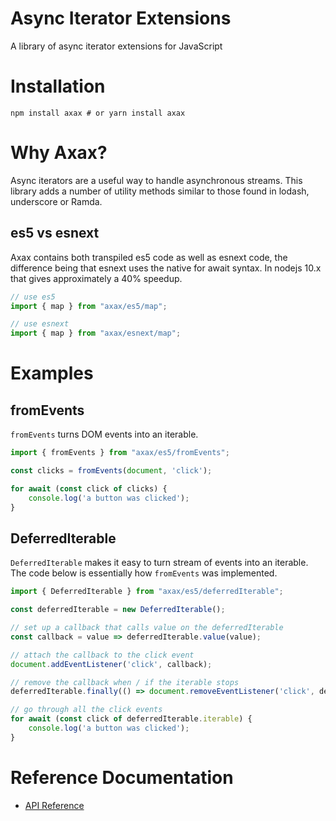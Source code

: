 # Async Iterator Extensions

A library of async iterator extensions for JavaScript

# Installation

    npm install axax # or yarn install axax

# Why Axax?

Async iterators are a useful way to handle asynchronous streams. This library adds a number
of utility methods similar to those found in lodash, underscore or Ramda.

## es5 vs esnext

Axax contains both transpiled es5 code as well as esnext code, the difference being that
esnext uses the native for await syntax. In nodejs 10.x that gives approximately a 40% speedup.

```javascript
// use es5
import { map } from "axax/es5/map"; 

// use esnext
import { map } from "axax/esnext/map"; 
```

# Examples

## fromEvents

```fromEvents``` turns DOM events into an iterable.

```javascript
import { fromEvents } from "axax/es5/fromEvents";

const clicks = fromEvents(document, 'click');

for await (const click of clicks) {
    console.log('a button was clicked');
}
```

## DeferredIterable

```DeferredIterable``` makes it easy to turn stream of events into an iterable. The code below
is essentially how ```fromEvents``` was implemented.

```javascript
import { DeferredIterable } from "axax/es5/deferredIterable";

const deferredIterable = new DeferredIterable();

// set up a callback that calls value on the deferredIterable
const callback = value => deferredIterable.value(value);

// attach the callback to the click event
document.addEventListener('click', callback);

// remove the callback when / if the iterable stops
deferredIterable.finally(() => document.removeEventListener('click', deferredIterable.value));

// go through all the click events
for await (const click of deferredIterable.iterable) {
    console.log('a button was clicked');
}
```

# Reference Documentation

* [API Reference](https://github.com/jamiemccrindle/axax/blob/master/docs/API.md)